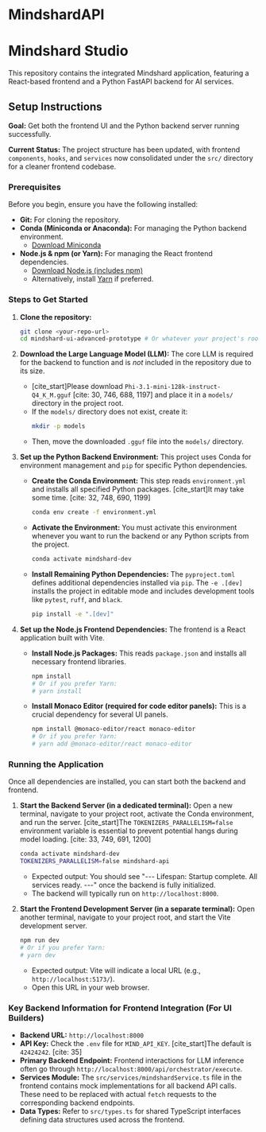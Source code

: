 # MindshardAPI

# Mindshard Studio

This repository contains the integrated Mindshard application, featuring a React-based frontend and a Python FastAPI backend for AI services.

## Setup Instructions

**Goal:** Get both the frontend UI and the Python backend server running successfully.

**Current Status:** The project structure has been updated, with frontend `components`, `hooks`, and `services` now consolidated under the `src/` directory for a cleaner frontend codebase.

### Prerequisites

Before you begin, ensure you have the following installed:

* **Git:** For cloning the repository.
* **Conda (Miniconda or Anaconda):** For managing the Python backend environment.
    * [Download Miniconda](https://docs.conda.io/en/latest/miniconda.html)
* **Node.js & npm (or Yarn):** For managing the React frontend dependencies.
    * [Download Node.js (includes npm)](https://nodejs.org/en/download/)
    * Alternatively, install [Yarn](https://classic.yarnpkg.com/en/docs/install/) if preferred.

### Steps to Get Started

1.  **Clone the repository:**
    ```bash
    git clone <your-repo-url>
    cd mindshard-ui-advanced-prototype # Or whatever your project's root folder is named
    ```

2.  **Download the Large Language Model (LLM):**
    The core LLM is required for the backend to function and is *not* included in the repository due to its size.
    * [cite_start]Please download `Phi-3.1-mini-128k-instruct-Q4_K_M.gguf` [cite: 30, 746, 688, 1197] and place it in a `models/` directory in the project root.
    * If the `models/` directory does not exist, create it:
        ```bash
        mkdir -p models
        ```
    * Then, move the downloaded `.gguf` file into the `models/` directory.

3.  **Set up the Python Backend Environment:**
    This project uses Conda for environment management and `pip` for specific Python dependencies.

    * **Create the Conda Environment:**
        This step reads `environment.yml` and installs all specified Python packages. [cite_start]It may take some time. [cite: 32, 748, 690, 1199]
        ```bash
        conda env create -f environment.yml
        ```

    * **Activate the Environment:**
        You must activate this environment whenever you want to run the backend or any Python scripts from the project.
        ```bash
        conda activate mindshard-dev
        ```

    * **Install Remaining Python Dependencies:**
        The `pyproject.toml` defines additional dependencies installed via `pip`. The `-e .[dev]` installs the project in editable mode and includes development tools like `pytest`, `ruff`, and `black`.
        ```bash
        pip install -e ".[dev]"
        ```

4.  **Set up the Node.js Frontend Dependencies:**
    The frontend is a React application built with Vite.

    * **Install Node.js Packages:**
        This reads `package.json` and installs all necessary frontend libraries.
        ```bash
        npm install
        # Or if you prefer Yarn:
        # yarn install
        ```
    * **Install Monaco Editor (required for code editor panels):**
        This is a crucial dependency for several UI panels.
        ```bash
        npm install @monaco-editor/react monaco-editor
        # Or if you prefer Yarn:
        # yarn add @monaco-editor/react monaco-editor
        ```

### Running the Application

Once all dependencies are installed, you can start both the backend and frontend.

1.  **Start the Backend Server (in a dedicated terminal):**
    Open a new terminal, navigate to your project root, activate the Conda environment, and run the server.
    [cite_start]The `TOKENIZERS_PARALLELISM=false` environment variable is essential to prevent potential hangs during model loading. [cite: 33, 749, 691, 1200]
    ```bash
    conda activate mindshard-dev
    TOKENIZERS_PARALLELISM=false mindshard-api
    ```
    * Expected output: You should see "--- Lifespan: Startup complete. All services ready. ---" once the backend is fully initialized.
    * The backend will typically run on `http://localhost:8000`.

2.  **Start the Frontend Development Server (in a separate terminal):**
    Open another terminal, navigate to your project root, and start the Vite development server.
    ```bash
    npm run dev
    # Or if you prefer Yarn:
    # yarn dev
    ```
    * Expected output: Vite will indicate a local URL (e.g., `http://localhost:5173/`).
    * Open this URL in your web browser.

### Key Backend Information for Frontend Integration (For UI Builders)

* **Backend URL:** `http://localhost:8000`
* **API Key:** Check the `.env` file for `MIND_API_KEY`. [cite_start]The default is `42424242`. [cite: 35]
* **Primary Backend Endpoint:** Frontend interactions for LLM inference often go through `http://localhost:8000/api/orchestrator/execute`.
* **Services Module:** The `src/services/mindshardService.ts` file in the frontend contains mock implementations for all backend API calls. These need to be replaced with actual `fetch` requests to the corresponding backend endpoints.
* **Data Types:** Refer to `src/types.ts` for shared TypeScript interfaces defining data structures used across the frontend.



